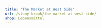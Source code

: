 ```yaml
---
title: "The Market at West Side"
url: /stony-brook/the-market-at-west-side/
shop: Lebensmittel
---
```

